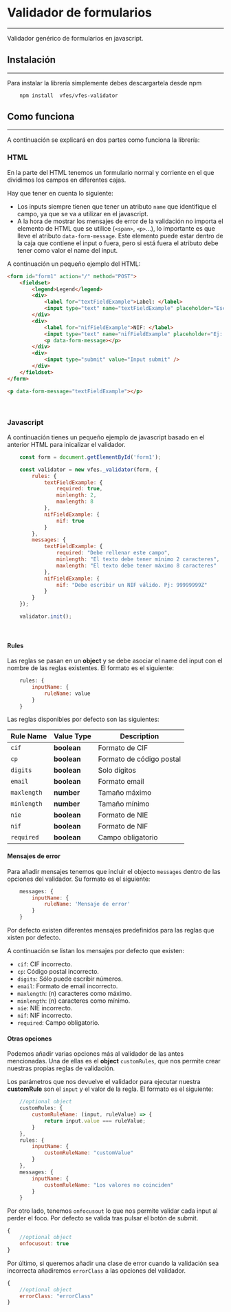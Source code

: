 # Validador de formularios
---
Validador genérico de formularios en javascript.

## Instalación
---
Para instalar la librería simplemente debes descargartela desde npm

```
    npm install  vfes/vfes-validator
```

## Como funciona
---
A continuación se explicará en dos partes como funciona la librería:

### HTML
En la parte del HTML tenemos un formulario normal y corriente en el que dividimos los campos en diferentes cajas.  

Hay que tener en cuenta lo siguiente:
 - Los inputs siempre tienen que tener un atributo `name` que identifique el campo, ya que se va a utilizar en el javascript.
 - A la hora de mostrar los mensajes de error de la validación no importa el elemento de HTML que se utilice (`<span>`, `<p>`...), lo importante es que lleve el atributo `data-form-message`. Este elemento puede estar dentro de la caja que contiene el input o fuera, pero si está fuera el atributo debe tener como valor el name del input.

 A continuación un pequeño ejemplo del HTML:

```html
<form id="form1" action="/" method="POST">
    <fieldset>
        <legend>Legend</legend>
        <div>
            <label for="textFieldExample">Label: </label>
            <input type="text" name="textFieldExample" placeholder="Escribe algo" />
        </div>
        <div>
            <label for="nifFieldExample">NIF: </label>
            <input type="text" name="nifFieldExample" placeholder="Ej: 99999999Z" />
            <p data-form-message></p>
        </div>
        <div>
            <input type="submit" value="Input submit" />
        </div>
    </fieldset>
</form>

<p data-form-message="textFieldExample"></p>
```
<br>

### Javascript

A continuación tienes un pequeño ejemplo de javascript basado en el anterior HTML para inicalizar el validador.

```javascript
    const form = document.getElementById('form1');

    const validator = new vfes._validator(form, {
        rules: {
            textFieldExample: {
                required: true,
                minlength: 2,
                maxlength: 8
            },
            nifFieldExample: {
                nif: true
            }
        },
        messages: {
            textFieldExample: {
                required: "Debe rellenar este campo",
                minlength: "El texto debe tener mínimo 2 caracteres",
                maxlength: "El texto debe tener máximo 8 caracteres"
            },
            nifFieldExample: {
                nif: "Debe escribir un NIF válido. Pj: 99999999Z"
            }
        }
    });

    validator.init();
```
<br>

#### Rules

Las reglas se pasan en un **object** y se debe asociar el name del input con el nombre de las reglas existentes. El formato es el siguiente:

```javascript
    rules: {
        inputName: {
            ruleName: value
        }
    }
```

Las reglas disponibles por defecto son las siguientes:

|Rule Name       |Value Type                     |Description              |
|----------------|-------------------------------|-------------------------|
|`cif`           |**boolean**                    | Formato de CIF          |
|`cp`            |**boolean**                    | Formato de código postal|
|`digits`        |**boolean**                    | Solo dígitos            |
|`email`         |**boolean**                    | Formato email           |
|`maxlength`     |**number**                     | Tamaño máximo           |
|`minlength`     |**number**                     | Tamaño mínimo           |
|`nie`           |**boolean**                    | Formato de NIE          |
|`nif`           |**boolean**                    | Formato de NIF          |
|`required`      |**boolean**                    | Campo obligatorio       |



#### Mensajes de error
Para añadir mensajes tenemos que incluir el objecto ``messages`` dentro de las opciones del validador. Su formato es el siguiente:

```javascript
    messages: {
        inputName: {
            ruleName: 'Mensaje de error'
        }
    }
```

Por defecto existen diferentes mensajes predefinidos para las reglas que xisten por defecto.

A continuación se listan los mensajes por defecto que existen:
 - `cif`: CIF incorrecto.
 - `cp`: Código postal incorrecto.
 - `digits`: Sólo puede escribir números.
 - `email`: Formato de email incorrecto.
 - `maxlength`: (n) caracteres como máximo.
 - `minlength`: (n) caracteres como mínimo.
 - `nie`: NIE incorrecto.
 - `nif`: NIF incorrecto.
 - `required`: Campo obligatorio.

#### Otras opciones

Podemos añadir varias opciones más al validador de las antes mencionadas. Una de ellas es el **object** ``customRules``, que nos permite crear nuestras propias reglas de validación.  

Los parámetros que nos devuelve el validador para ejecutar nuestra **customRule** son el ``input`` y el valor de la regla. El formato es el siguiente:  

```javascript
    //optional object
    customRules: {
        customRuleName: (input, ruleValue) => {
            return input.value === ruleValue;
        }
    },
    rules: {
        inputName: {
            customRuleName: "customValue"
        }
    },
    messages: {
        inputName: {
            customRuleName: "Los valores no coinciden"
        }
    }
```

Por otro lado, tenemos ``onfocusout`` lo que nos permite validar cada input al perder el foco. Por defecto se valida tras pulsar el botón de submit.  

```javascript
{
    //optional object
    onfocusout: true
}
```

Por último, si queremos añadir una clase de error cuando la validación sea incorrecta añadiremos ``errorClass`` a las opciones del validador.  

```javascript
{
    //optional object
    errorClass: "errorClass"
}
```